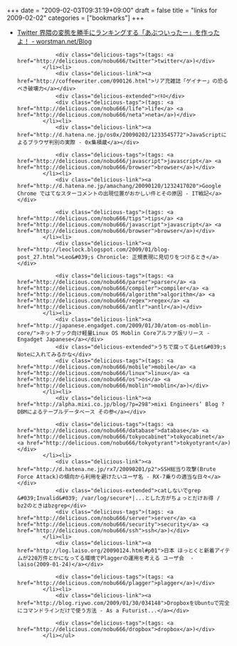 +++
date = "2009-02-03T09:31:19+09:00"
draft = false
title = "links for 2009-02-02"
categories = ["bookmarks"]
+++

<ul class="delicious"><li>
                <div class="delicious-link"><a href="http://worstman.net/blog/0142">Twitter 界隈の変態を勝手にランキングする「あぶついったー」を作ったよ！ - worstman.net/Blog</a></div>
                
                <div class="delicious-tags">(tags: <a href="http://delicious.com/nobu666/twitter">twitter</a>)</div>
            </li><li>
                <div class="delicious-link"><a href="http://coffeewriter.com/090126.html">リア充雑誌「ゲイナー」の恐るべき破壊力</a></div>
                <div class="delicious-extended">ｲｷﾛ</div>
                <div class="delicious-tags">(tags: <a href="http://delicious.com/nobu666/life">life</a> <a href="http://delicious.com/nobu666/neta">neta</a>)</div>
            </li><li>
                <div class="delicious-link"><a href="http://d.hatena.ne.jp/os0x/20090202/1233545772">JavaScriptによるブラウザ判別の実際 - 0x集積蔵</a></div>
                
                <div class="delicious-tags">(tags: <a href="http://delicious.com/nobu666/javascript">javascript</a> <a href="http://delicious.com/nobu666/browser">browser</a>)</div>
            </li><li>
                <div class="delicious-link"><a href="http://d.hatena.ne.jp/amachang/20090120/1232417020">Google Chrome ではてなスターコメントの出現位置がおかしい件とその原因 - IT戦記</a></div>
                
                <div class="delicious-tags">(tags: <a href="http://delicious.com/nobu666/tips">tips</a> <a href="http://delicious.com/nobu666/javascript">javascript</a> <a href="http://delicious.com/nobu666/browser">browser</a>)</div>
            </li><li>
                <div class="delicious-link"><a href="http://leoclock.blogspot.com/2009/01/blog-post_27.html">Leo&#039;s Chronicle: 正規表現に見切りをつけるとき</a></div>
                
                <div class="delicious-tags">(tags: <a href="http://delicious.com/nobu666/parser">parser</a> <a href="http://delicious.com/nobu666/compiler">compiler</a> <a href="http://delicious.com/nobu666/algorithm">algorithm</a> <a href="http://delicious.com/nobu666/regex">regex</a> <a href="http://delicious.com/nobu666/antlr">antlr</a>)</div>
            </li><li>
                <div class="delicious-link"><a href="http://japanese.engadget.com/2009/01/30/atom-os-moblin-core/">ネットブック向け軽量Linux OS Moblin Coreアルファ版リリース - Engadget Japanese</a></div>
                <div class="delicious-extended">うちで腐ってるLet&#039;s Noteに入れてみるかな</div>
                <div class="delicious-tags">(tags: <a href="http://delicious.com/nobu666/mobile">mobile</a> <a href="http://delicious.com/nobu666/linux">linux</a> <a href="http://delicious.com/nobu666/os">os</a> <a href="http://delicious.com/nobu666/moblin">moblin</a>)</div>
            </li><li>
                <div class="delicious-link"><a href="http://alpha.mixi.co.jp/blog/?p=298">mixi Engineers’ Blog ? DBMによるテーブルデータベース その参</a></div>
                
                <div class="delicious-tags">(tags: <a href="http://delicious.com/nobu666/database">database</a> <a href="http://delicious.com/nobu666/tokyocabinet">tokyocabinet</a> <a href="http://delicious.com/nobu666/tokyotyrant">tokyotyrant</a>)</div>
            </li><li>
                <div class="delicious-link"><a href="http://d.hatena.ne.jp/rx7/20090201/p2">SSH総当り攻撃(Brute Force Attack)の傾向から利用を避けたいユーザ名 - RX-7乗りの適当な日々</a></div>
                <div class="delicious-extended">catしないでgrep &#039;Invalid&#039; /var/log/secure*|...とした方がちょっとだけお得 / bz2のときはbzgrep</div>
                <div class="delicious-tags">(tags: <a href="http://delicious.com/nobu666/server">server</a> <a href="http://delicious.com/nobu666/security">security</a> <a href="http://delicious.com/nobu666/ssh">ssh</a>)</div>
            </li><li>
                <div class="delicious-link"><a href="http://log.laiso.org/20090124.html#p01">日本 ほっとくと新着アイテムが220万件とかになってる環境でPlaggerの運用を考える ユーザ会  - laiso(2009-01-24)</a></div>
                
                <div class="delicious-tags">(tags: <a href="http://delicious.com/nobu666/plagger">plagger</a>)</div>
            </li><li>
                <div class="delicious-link"><a href="http://blog.riywo.com/2009/01/30/034148">DropboxをUbuntuで完全にコマンドラインだけで使う方法 - As a Futurist...</a></div>
                
                <div class="delicious-tags">(tags: <a href="http://delicious.com/nobu666/dropbox">dropbox</a>)</div>
            </li></ul>
